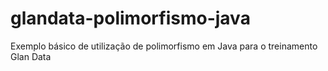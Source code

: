 # glandata-polimorfismo-java
Exemplo básico de utilização de polimorfismo em Java para o treinamento Glan Data

